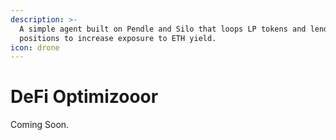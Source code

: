```yaml
---
description: >-
  A simple agent built on Pendle and Silo that loops LP tokens and lending
  positions to increase exposure to ETH yield.
icon: drone
---
```


# DeFi Optimizooor

Coming Soon.
